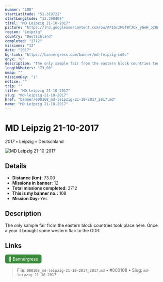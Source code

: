 ```yaml
---
nummer: "108"
startLatitude: "51.319722"
startLongitude: "12.398409"
titel: "MD Leipzig 21-10-2017"
picture: "https://lh3.googleusercontent.com/pw/AP1GczP0T8fJCx_yGeH_p28m1qRHmm79-nwgjeFLtfgQNbHnunCwTMZYAEgarf9c9-zgLg2namYhNIls-KPyOxZGarl_btsLfI17VHETUuhrtN_unLssM50G9pbWKDIo2Q4t2cow2OCNPAU69ZJHfPm2WRH9Rw=w1080-h312-s-no?authuser=0"
region: "Leipzig"
country: "Deutschland"
completed: "2712"
missions: "12"
date: "2017"
bg-link: "https://bannergress.com/banner/md-leipzig-cd0c"
onyx: "0"
description: "The only sample fair from the eastern block countries took place here. Once a year it brought some western flair to the GDR."
lengthKMeters: "73,00"
umap: ""
missionDay: "1"
notice: ""
trip: ""
title: "MD Leipzig 21-10-2017"
slug: "md-leipzig-21-10-2017"
href: "banner/000108_md-leipzig-21-10-2017_2017.md"
name: "MD Leipzig 21-10-2017"
---
```

# MD Leipzig 21-10-2017

*2017* • Leipzig • Deutschland

![MD Leipzig 21-10-2017](https://lh3.googleusercontent.com/pw/AP1GczP0T8fJCx_yGeH_p28m1qRHmm79-nwgjeFLtfgQNbHnunCwTMZYAEgarf9c9-zgLg2namYhNIls-KPyOxZGarl_btsLfI17VHETUuhrtN_unLssM50G9pbWKDIo2Q4t2cow2OCNPAU69ZJHfPm2WRH9Rw=w1080-h312-s-no?authuser=0)



## Details
- **Distance (km):** 73.00
- **Missions in banner:** 12
- **Total missions completed:** 2712
- **This is my banner no.:** 108
- **Mission Day:** Yes


## Description
The only sample fair from the eastern block countries took place here. Once a year it brought some western flair to the GDR.



## Links
<a href="https://bannergress.com/banner/md-leipzig-cd0c" target="_blank" style="display:inline-block;margin-right:8px;padding:6px 12px;background:#3c8b3c;color:#fff;text-decoration:none;border-radius:6px;">🔗 Bannergress</a>



> File: `000108_md-leipzig-21-10-2017_2017.md`
> • #000108
> • Slug: `md-leipzig-21-10-2017`
